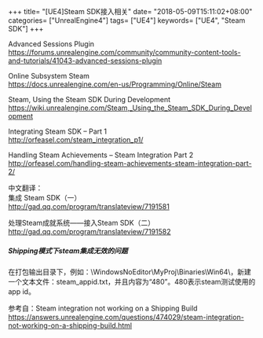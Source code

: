 +++
title= "[UE4]Steam SDK接入相关"
date= "2018-05-09T15:11:02+08:00"
categories= ["UnrealEngine4"]
tags= ["UE4"]
keywords= ["UE4", "Steam SDK"]
+++

Advanced Sessions Plugin  
https://forums.unrealengine.com/community/community-content-tools-and-tutorials/41043-advanced-sessions-plugin

Online Subsystem Steam  
https://docs.unrealengine.com/en-us/Programming/Online/Steam

Steam, Using the Steam SDK During Development  
https://wiki.unrealengine.com/Steam,_Using_the_Steam_SDK_During_Development

Integrating Steam SDK – Part 1  
http://orfeasel.com/steam_integration_p1/

Handling Steam Achievements – Steam Integration Part 2  
http://orfeasel.com/handling-steam-achievements-steam-integration-part-2/

中文翻译：  
集成 Steam SDK（一）  
http://gad.qq.com/program/translateview/7191581

处理Steam成就系统——接入Steam SDK（二）  
http://gad.qq.com/program/translateview/7191582

##### Shipping模式下steam集成无效的问题

在打包输出目录下，例如：\WindowsNoEditor\MyProj\Binaries\Win64\，新建一个文本文件：steam_appid.txt，并且内容为“480”。480表示steam测试使用的app id。

参考自：Steam integration not working on a Shipping Build  
https://answers.unrealengine.com/questions/474029/steam-integration-not-working-on-a-shipping-build.html